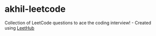 # akhil-leetcode
Collection of LeetCode questions to ace the coding interview! - Created using [LeetHub](https://github.com/QasimWani/LeetHub)
